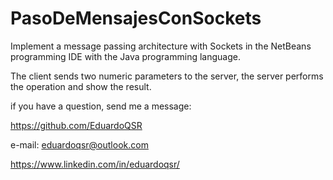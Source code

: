 # PasoDeMensajesConSockets
Implement a message passing architecture with Sockets in the NetBeans programming IDE with the Java programming language.

The client sends two numeric parameters to the server, the server performs the operation and show the result.

if you have a question, send me a message:

https://github.com/EduardoQSR

e-mail: eduardoqsr@outlook.com

https://www.linkedin.com/in/eduardoqsr/
